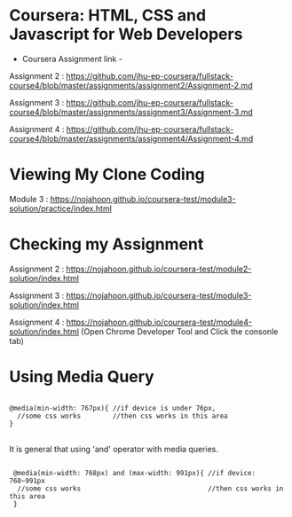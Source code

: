 # Coursera: HTML, CSS and Javascript for Web Developers
- Coursera Assignment link - 

Assignment 2 : https://github.com/jhu-ep-coursera/fullstack-course4/blob/master/assignments/assignment2/Assignment-2.md

Assignment 3 : https://github.com/jhu-ep-coursera/fullstack-course4/blob/master/assignments/assignment3/Assignment-3.md

Assignment 4 : https://github.com/jhu-ep-coursera/fullstack-course4/blob/master/assignments/assignment4/Assignment-4.md

# Viewing My Clone Coding

Module 3 : https://nojahoon.github.io/coursera-test/module3-solution/practice/index.html


# Checking my Assignment
Assignment 2 : https://nojahoon.github.io/coursera-test/module2-solution/index.html

Assignment 3 : https://nojahoon.github.io/coursera-test/module3-solution/index.html

Assignment 4 : https://nojahoon.github.io/coursera-test/module4-solution/index.html (Open Chrome Developer Tool and Click the consonle tab)

# Using Media Query

<pre>
<code>
@media(min-width: 767px){ //if device is under 76px, 
  //some css works        //then css works in this area
}
</code>
</pre>

It is general that using 'and' operator with media queries.

<pre>
<code>
 @media(min-width: 768px) and (max-width: 991px){ //if device: 768~991px
  //some css works                                //then css works in this area
 }
</code>
</pre>
